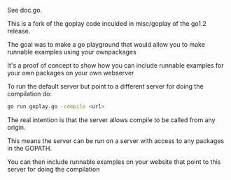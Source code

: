 See doc.go.

This is a fork of the goplay code inculded in misc/goplay of the go1.2 release.

The goal was to make a go playground that would allow you to make runnable examples using your ownpackages

It's a proof of concept to show how you can include runnable examples for your own
packages on your own webserver

To run the default server but point to a different server for doing the compilation do:

```bash
go run goplay.go -compile <url>
```

The real intention is that the server allows compile to be called from any origin.

This means the server can be run on a server with access to any packages in the GOPATH.

You can then include runnable examples on your website that point to this server for doing the compilation

